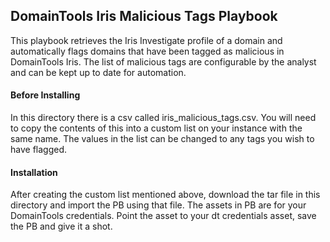 ## DomainTools Iris Malicious Tags Playbook

This playbook retrieves the Iris Investigate profile of a domain and automatically flags domains that have been tagged as malicious in DomainTools Iris. The list of malicious tags are configurable by the analyst and can be kept up to date for automation.

#### Before Installing
In this directory there is a csv called iris_malicious_tags.csv. You will need to copy the contents of this into a custom list on your instance with the same name. The values in the list can be changed to any tags you wish to have flagged.

#### Installation 
After creating the custom list mentioned above, download the tar file in this directory and import the PB using that file. The assets in PB are for your DomainTools credentials. Point the asset to your dt credentials asset, save the PB and give it a shot.